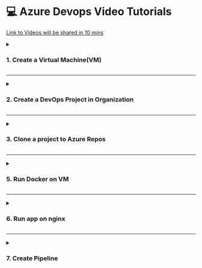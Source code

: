 # 💻 Azure Devops Video Tutorials



[Link to Videos will be shared in 10 mins](blank)
<details>

<summary><h3> 1. Create a Virtual Machine(VM)</h3></summary><br><br>
   * Configure VM with the same settings as in the Screenshots.<br>
   * Save User-Name and Password for later use<br>
   * Stop VM when not in use<br>
   * Delete VM when all tasks listed below are completed<br>
   * In Network Settings Create Inbound Rule for port 8080<br><br>

https://github.com/vntkshp/XPMC_tutorials/blob/2fa448e8c94fe485b29b264a126b42f01ee3ad6d/1_Virtual_Machine.mp4

<img src="https://github.com/vntkshp/XPMC_tutorials/blob/8a00e3ebbe300b48c2512d7e28529396476b3a51/Screenshorts/VM-Config.jpg" width="250"><br>
<img src="https://github.com/vntkshp/XPMC_tutorials/blob/8a00e3ebbe300b48c2512d7e28529396476b3a51/Screenshorts/VM-Disk.jpg" width="250"><br>
<img src="https://github.com/vntkshp/XPMC_tutorials/blob/92dd53cfcf413e17892e62bf5ce17d230a1b28f0/Screenshorts/VM-Network.jpg" width="250">


</details>



----------------------------------------------------------


<details>

<summary><h3>2. Create a DevOps Project in Organization</summary><br>
	* Create New Organisation and Project<br>
	* Give permissions to all members.<br>
	* Open (Project Name) > Project Settings > Teams > (Project Name) Team > Add > (paste user email ids) > Save <br>
		To Add User to Project<br><br>

 <img src="https://github.com/vntkshp/XPMC_tutorials/blob/412eb96d99ce11c5c3df8a7a182c95b9961062cd/Screenshorts/Organisation.jpg" width="350"><br><br>Click to view full image<br>**Add Users to DevOps Project**<br>
 <img src="https://github.com/vntkshp/XPMC_tutorials/blob/412eb96d99ce11c5c3df8a7a182c95b9961062cd/Screenshorts/Add-Users.jpg" width="350">
</details>




----------------------------------------------------------



<details>

<summary><h3>3. Clone a project to Azure Repos
</summary><br>
	
   1. Clone this [demo project](https://github.com/dockersamples/snake-game-tensorflow-docker.git) from github to Repos<br>
   2. Create and Save **Personal Access Tokens** for later use<br>
   3. Create and Save **Git Credentials** for later use<br><br>
</details>



----------------------------------------------------------




<details>

<summary><h3>5. Run Docker on VM</summary><br>

**Update your package index**
```
sudo apt update
```

**Install required packages to allow apt to use repositories over HTTPS**
```
sudo apt install -y apt-transport-https ca-certificates curl software-properties-common
```

**Add Docker's official GPG key**
```
curl -fsSL https://download.docker.com/linux/ubuntu/gpg | sudo gpg --dearmor -o /usr/share/keyrings/docker-archive-keyring.gpg
```

**Set up the stable Docker repository**
```
echo "deb [arch=$(dpkg --print-architecture) signed-by=/usr/share/keyrings/docker-archive-keyring.gpg] https://download.docker.com/linux/ubuntu $(lsb_release -cs) stable" | sudo tee /etc/apt/sources.list.d/docker.list > /dev/null
```

**Update the package index again**
```
sudo apt update
```

**Install Docker Engine**
```
sudo apt install -y docker-ce docker-ce-cli containerd.io
```

**Verify Docker installation**
```
sudo docker run hello-world
```

**Clone Repository to VM**
paste git repository link at the end for this to work
```
git clone (Enter URL from your git repository here)
```

**Build image**
```
sudo docker build -t my-image .
```

**Run Docker Image**
```
sudo docker compose up -d
```

**Stop Docker Image**
```
sudo docker compose down
```

**List running docker containers**
```
sudo docker ps
```

</details>



----------------------------------------------------------




<details>

<summary><h3>6. Run app on nginx</summary>

**Install nginx**
```
sudo apt install nginx
```

**Check Version**
```
nginx -version
```


**Backup nginx.conf**
```
sudo mv /etc/nginx/nginx.conf /etc/nginx/nginx.conf.bak
```


**Open nginx.conf**

```
sudo nano /etc/nginx/nginx.conf
```

** Paste this in nginx.conf**
```
events {}

http {
	server {
    		listen 80;

    		location / {
        		proxy_pass http://127.0.0.1:8080;
        		proxy_set_header Host $host;
        		proxy_set_header X-Real-IP $remote_addr;
        		proxy_set_header X-Forwarded-For $proxy_add_x_forwarded_for;
    		}
	}
}
```

**Restart nginx**

```
sudo systemctl restart nginx
```



</details>



----------------------------------------------------------

<details>

<summary><h3>7. Create Pipeline
</summary>
	* Create New Self Hosted Agent<br>
	* Assign VM as Self Hosted Agent<br>
	* Create Linux based Agent<br>
	* Save Access token for later use

### Use following commands to configure Agent

**Download Agent** <br>
```
wget (paste agent URL here)
```

**Make Directory and enter directory**
```
mkdir myagent && cd myagent
```
**Extract agent config in the directory**
```
 tar zxvf ~/vsts-agent-linux-x64-4.255.0.tar.gz
```
**To configure Agent**
```
./config.sh
```
**Enable Docker Permission to use Agent**
```
sudo usermod -aG docker (Username)
```
**To start Agent**
```
./run.sh
```

</details>

